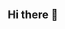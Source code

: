 ## Hi there 👋

<!--
**mello-j/mello-j** is a ✨ _special_ ✨ repository because its `README.md` (this file) appears on your GitHub profile.


- 🔭 I’m currently working on getting a CS degree at Boise State.
- 🌱 I’m currently learning Theory of Computation
- 🤔 I’m looking for help with ...
- 💬 Ask me about skiing!
- 📫 How to reach me: TBD
-->
